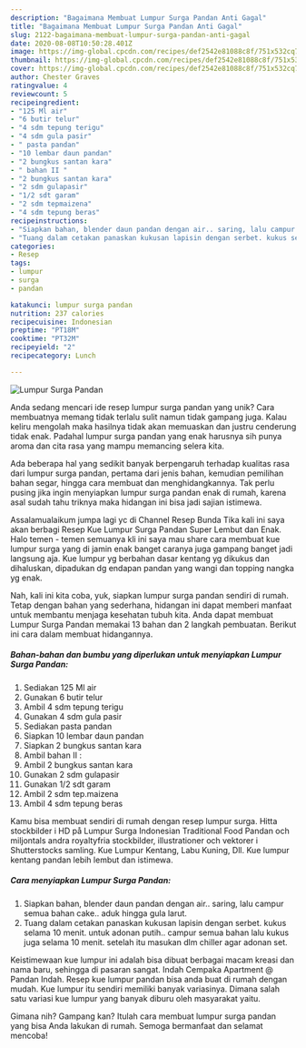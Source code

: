 ```yaml
---
description: "Bagaimana Membuat Lumpur Surga Pandan Anti Gagal"
title: "Bagaimana Membuat Lumpur Surga Pandan Anti Gagal"
slug: 2122-bagaimana-membuat-lumpur-surga-pandan-anti-gagal
date: 2020-08-08T10:50:28.401Z
image: https://img-global.cpcdn.com/recipes/def2542e81088c8f/751x532cq70/lumpur-surga-pandan-foto-resep-utama.jpg
thumbnail: https://img-global.cpcdn.com/recipes/def2542e81088c8f/751x532cq70/lumpur-surga-pandan-foto-resep-utama.jpg
cover: https://img-global.cpcdn.com/recipes/def2542e81088c8f/751x532cq70/lumpur-surga-pandan-foto-resep-utama.jpg
author: Chester Graves
ratingvalue: 4
reviewcount: 5
recipeingredient:
- "125 Ml air"
- "6 butir telur"
- "4 sdm tepung terigu"
- "4 sdm gula pasir"
- " pasta pandan"
- "10 lembar daun pandan"
- "2 bungkus santan kara"
- " bahan II "
- "2 bungkus santan kara"
- "2 sdm gulapasir"
- "1/2 sdt garam"
- "2 sdm tepmaizena"
- "4 sdm tepung beras"
recipeinstructions:
- "Siapkan bahan, blender daun pandan dengan air.. saring, lalu campur semua bahan cake.. aduk hingga gula larut."
- "Tuang dalam cetakan panaskan kukusan lapisin dengan serbet. kukus selama 10 menit. untuk adonan putih.. campur semua bahan lalu kukus juga selama 10 menit. setelah itu masukan dlm chiller agar adonan set."
categories:
- Resep
tags:
- lumpur
- surga
- pandan

katakunci: lumpur surga pandan 
nutrition: 237 calories
recipecuisine: Indonesian
preptime: "PT18M"
cooktime: "PT32M"
recipeyield: "2"
recipecategory: Lunch

---
```



![Lumpur Surga Pandan](https://img-global.cpcdn.com/recipes/def2542e81088c8f/751x532cq70/lumpur-surga-pandan-foto-resep-utama.jpg)

Anda sedang mencari ide resep lumpur surga pandan yang unik? Cara membuatnya memang tidak terlalu sulit namun tidak gampang juga. Kalau keliru mengolah maka hasilnya tidak akan memuaskan dan justru cenderung tidak enak. Padahal lumpur surga pandan yang enak harusnya sih punya aroma dan cita rasa yang mampu memancing selera kita.

Ada beberapa hal yang sedikit banyak berpengaruh terhadap kualitas rasa dari lumpur surga pandan, pertama dari jenis bahan, kemudian pemilihan bahan segar, hingga cara membuat dan menghidangkannya. Tak perlu pusing jika ingin menyiapkan lumpur surga pandan enak di rumah, karena asal sudah tahu triknya maka hidangan ini bisa jadi sajian istimewa.

Assalamualaikum jumpa lagi yc di Channel Resep Bunda Tika kali ini saya akan berbagi Resep Kue Lumpur Surga Pandan Super Lembut dan Enak. Halo temen - temen semuanya kli ini saya mau share cara membuat kue lumpur surga yang di jamin enak banget caranya juga gampang banget jadi langsung aja. Kue lumpur yg berbahan dasar kentang yg dikukus dan dihaluskan, dipadukan dg endapan pandan yang wangi dan topping nangka yg enak.


Nah, kali ini kita coba, yuk, siapkan lumpur surga pandan sendiri di rumah. Tetap dengan bahan yang sederhana, hidangan ini dapat memberi manfaat untuk membantu menjaga kesehatan tubuh kita. Anda dapat membuat Lumpur Surga Pandan memakai 13 bahan dan 2 langkah pembuatan. Berikut ini cara dalam membuat hidangannya.

<!--inarticleads1-->

##### Bahan-bahan dan bumbu yang diperlukan untuk menyiapkan Lumpur Surga Pandan:

1. Sediakan 125 Ml air
1. Gunakan 6 butir telur
1. Ambil 4 sdm tepung terigu
1. Gunakan 4 sdm gula pasir
1. Sediakan  pasta pandan
1. Siapkan 10 lembar daun pandan
1. Siapkan 2 bungkus santan kara
1. Ambil  bahan II :
1. Ambil 2 bungkus santan kara
1. Gunakan 2 sdm gulapasir
1. Gunakan 1/2 sdt garam
1. Ambil 2 sdm tep.maizena
1. Ambil 4 sdm tepung beras


Kamu bisa membuat sendiri di rumah dengan resep lumpur surga. Hitta stockbilder i HD på Lumpur Surga Indonesian Traditional Food Pandan och miljontals andra royaltyfria stockbilder, illustrationer och vektorer i Shutterstocks samling. Kue Lumpur Kentang, Labu Kuning, Dll. Kue lumpur kentang pandan lebih lembut dan istimewa. 

<!--inarticleads2-->

##### Cara menyiapkan Lumpur Surga Pandan:

1. Siapkan bahan, blender daun pandan dengan air.. saring, lalu campur semua bahan cake.. aduk hingga gula larut.
1. Tuang dalam cetakan panaskan kukusan lapisin dengan serbet. kukus selama 10 menit. untuk adonan putih.. campur semua bahan lalu kukus juga selama 10 menit. setelah itu masukan dlm chiller agar adonan set.


Keistimewaan kue lumpur ini adalah bisa dibuat berbagai macam kreasi dan nama baru, sehingga di pasaran sangat. Indah Cempaka Apartment @ Pandan Indah. Resep kue lumpur pandan bisa anda buat di rumah dengan mudah. Kue lumpur itu sendiri memiliki banyak variasinya. Dimana salah satu variasi kue lumpur yang banyak diburu oleh masyarakat yaitu. 

Gimana nih? Gampang kan? Itulah cara membuat lumpur surga pandan yang bisa Anda lakukan di rumah. Semoga bermanfaat dan selamat mencoba!
